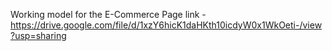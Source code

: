 Working model for the E-Commerce Page link - https://drive.google.com/file/d/1xzY6hicK1daHKth10icdyW0x1WkOeti-/view?usp=sharing
